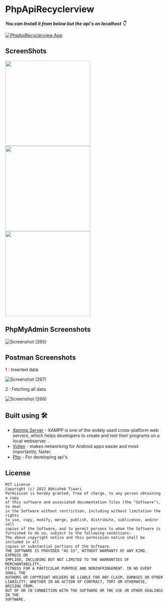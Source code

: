 # PhpApiRecyclerview

***You can Install it from below but the api's on localhost 👇***

[![PhpApiRecyclerview App](https://img.shields.io/badge/PhpApiRecyclerview💰-APK-red.svg?style=for-the-badge&logo=android)](https://github.com/AbhishekTiwariAndroid/PhpApiRecyclerview/blob/master/app-debug.apk)





 



## ScreenShots

<img src="https://user-images.githubusercontent.com/42689087/182079565-0abee0f9-048c-4b54-bbbe-9b67dd11183f.png" width="270"/>  <img src="https://user-images.githubusercontent.com/42689087/182079591-26d57d51-bab1-40af-b969-aaae04eae284.png" width="270"/> <img src="https://user-images.githubusercontent.com/42689087/182079607-684c1ab0-76e0-4159-95f4-0b9941360ced.png" width="270"/> 









## PhpMyAdmin Screenshots



![Screenshot (265)](https://user-images.githubusercontent.com/42689087/182082735-9022048d-a960-4039-9eec-3ef67def2201.png)



## Postman Screenshots

1 : Inserted data 

![Screenshot (267)](https://user-images.githubusercontent.com/42689087/182083207-6090cd8a-384f-4e9d-8367-e56cc8322fc6.png)

2 : Fetching all data

![Screenshot (266)](https://user-images.githubusercontent.com/42689087/182083307-78d91649-4abf-4e63-90dd-225c6b89d6db.png)








## Built using 🛠


- [Xammp Server](https://www.apachefriends.org/download.html) - XAMPP is one of the widely used cross-platform web servers, which helps developers to create and test their programs on a local webserver. .
- [Volley](https://google.github.io/volley/) - makes networking for Android apps easier and most importantly, faster.
- [Php](https://www.php.net/) - For developing api's.


## License
```
MIT License
Copyright (c) 2022 Abhishek Tiwari
Permission is hereby granted, free of charge, to any person obtaining a copy
of this software and associated documentation files (the "Software"), to deal
in the Software without restriction, including without limitation the rights
to use, copy, modify, merge, publish, distribute, sublicense, and/or sell
copies of the Software, and to permit persons to whom the Software is
furnished to do so, subject to the following conditions:
The above copyright notice and this permission notice shall be included in all
copies or substantial portions of the Software.
THE SOFTWARE IS PROVIDED "AS IS", WITHOUT WARRANTY OF ANY KIND, EXPRESS OR
IMPLIED, INCLUDING BUT NOT LIMITED TO THE WARRANTIES OF MERCHANTABILITY,
FITNESS FOR A PARTICULAR PURPOSE AND NONINFRINGEMENT. IN NO EVENT SHALL THE
AUTHORS OR COPYRIGHT HOLDERS BE LIABLE FOR ANY CLAIM, DAMAGES OR OTHER
LIABILITY, WHETHER IN AN ACTION OF CONTRACT, TORT OR OTHERWISE, ARISING FROM,
OUT OF OR IN CONNECTION WITH THE SOFTWARE OR THE USE OR OTHER DEALINGS IN THE
SOFTWARE.
```
